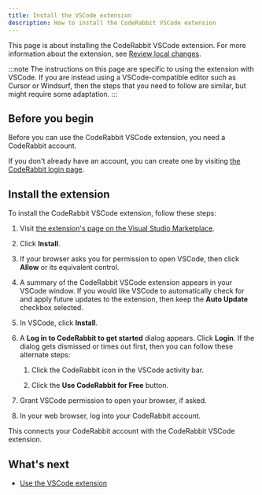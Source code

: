 ```yaml
---
title: Install the VSCode extension
description: How to install the CodeRabbit VSCode extension
---
```


This page is about installing the CodeRabbit VSCode extension. For more information about the extension, see
[Review local changes](/code-editors).

:::note
The instructions on this page are specific to using the extension with VSCode. If you are instead using a VSCode-compatible editor such as Cursor or Windsurf, then the steps that you need to follow are similar, but might require some adaptation.
:::

## Before you begin

Before you can use the CodeRabbit VSCode extension, you need a CodeRabbit account.

If you don't already have an account, you can create one by visiting [the CodeRabbit login page](https://app.coderabbit.ai/login).

## Install the extension

To install the CodeRabbit VSCode extension, follow these steps:

1. Visit [the extension's page on the Visual Studio Marketplace](https://coderabbit.link/vscode-docs).

1. Click **Install**.

1. If your browser asks you for permission to open VSCode, then click **Allow** or its equivalent control.

1. A summary of the CodeRabbit VSCode extension appears in your VSCode window. If you would like VSCode to automatically check for and apply future updates to the extension, then keep the **Auto Update** checkbox selected.

1. In VSCode, click **Install**.

1. A **Log in to CodeRabbit to get started** dialog appears. Click **Login**. If the dialog gets dismissed or times out first, then you can follow these alternate steps:

   1. Click the CodeRabbit icon in the VSCode activity bar.

   1. Click the **Use CodeRabbit for Free** button.

1. Grant VSCode permission to open your browser, if asked.

1. In your web browser, log into your CodeRabbit account.

This connects your CodeRabbit account with the CodeRabbit VSCode extension.

## What's next

- [Use the VSCode extension](/guides/use-vscode)
